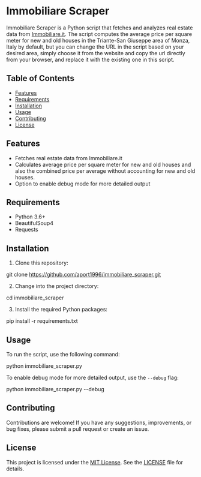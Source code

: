 # Immobiliare Scraper

Immobiliare Scraper is a Python script that fetches and analyzes real estate data from [Immobiliare.it](https://www.immobiliare.it). The script computes the average price per square meter for new and old houses in the Triante-San Giuseppe area of Monza, Italy by default, but you can change the URL in the script based on your desired area, simply choose it from the website and copy the url directly from your browser, and replace it with the existing one in this script.

## Table of Contents

- [Features](#features)
- [Requirements](#requirements)
- [Installation](#installation)
- [Usage](#usage)
- [Contributing](#contributing)
- [License](#license)

## Features

- Fetches real estate data from Immobiliare.it
- Calculates average price per square meter for new and old houses and also the combined price per average without accounting for new and old houses.
- Option to enable debug mode for more detailed output

## Requirements

- Python 3.6+
- BeautifulSoup4
- Requests

## Installation

1. Clone this repository:

git clone https://github.com/aport1996/immobiliare_scraper.git

2. Change into the project directory:

cd immobiliare_scraper

3. Install the required Python packages:

pip install -r requirements.txt

## Usage

To run the script, use the following command:

python immobiliare_scraper.py


To enable debug mode for more detailed output, use the `--debug` flag:

python immobiliare_scraper.py --debug

## Contributing

Contributions are welcome! If you have any suggestions, improvements, or bug fixes, please submit a pull request or create an issue.

## License

This project is licensed under the [MIT License](https://opensource.org/licenses/MIT). See the [LICENSE](LICENSE) file for details.
